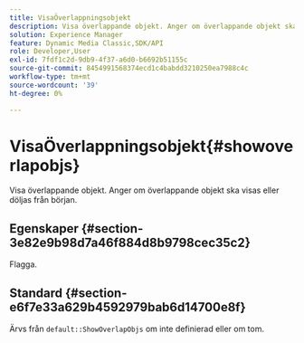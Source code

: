 ```yaml
---
title: VisaÖverlappningsobjekt
description: Visa överlappande objekt. Anger om överlappande objekt ska visas eller döljas från början.
solution: Experience Manager
feature: Dynamic Media Classic,SDK/API
role: Developer,User
exl-id: 7fdf1c2d-9db9-4f37-a6d0-b6692b51155c
source-git-commit: 8454991568374ecd1c4babdd3210250ea7988c4c
workflow-type: tm+mt
source-wordcount: '39'
ht-degree: 0%

---
```


# VisaÖverlappningsobjekt{#showoverlapobjs}

Visa överlappande objekt. Anger om överlappande objekt ska visas eller döljas från början.

## Egenskaper {#section-3e82e9b98d7a46f884d8b9798cec35c2}

Flagga.

## Standard {#section-e6f7e33a629b4592979bab6d14700e8f}

Ärvs från `default::ShowOverlapObjs` om inte definierad eller om tom.
